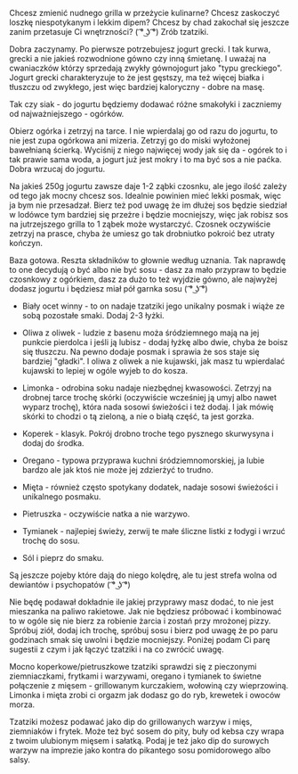 Chcesz zmienić nudnego grilla w przeżycie kulinarne? Chcesz zaskoczyć loszkę niespotykanym i lekkim dipem? Chcesz by chad zakochał się jeszcze zanim przetasuje Ci wnętrzności? ( ͡° ͜ʖ ͡°) Zrób tzatziki.

Dobra zaczynamy. Po pierwsze potrzebujesz jogurt grecki. I tak kurwa, grecki a nie jakieś rozwodnione gówno czy inną śmietanę. I uważaj na cwaniaczków którzy sprzedają zwykły gównojogurt jako "typu greckiego". Jogurt grecki charakteryzuje to że jest gęstszy, ma też więcej białka i tłuszczu od zwykłego, jest więc bardziej kaloryczny - dobre na masę.

Tak czy siak - do jogurtu będziemy dodawać różne smakołyki i zaczniemy od najważniejszego - ogórków.

Obierz ogórka i zetrzyj na tarce. I nie wpierdalaj go od razu do jogurtu, to nie jest zupa ogórkowa ani mizeria. Zetrzyj go do miski wyłożonej bawełnianą ścierką. Wyciśnij z niego najwięcej wody jak się da - ogórek to i tak prawie sama woda, a jogurt już jest mokry i to ma być sos a nie paćka. Dobra wrzucaj do jogurtu.

Na jakieś 250g jogurtu zawsze daje 1-2 ząbki czosnku, ale jego ilość zależy od tego jak mocny chcesz sos. Idealnie powinien mieć lekki posmak, więc ja bym nie przesadzał. Bierz też pod uwagę że im dłużej sos będzie siedział w lodówce tym bardziej się przeżre i będzie mocniejszy, więc jak robisz sos na jutrzejszego grilla to 1 ząbek może wystarczyć. Czosnek oczywiście zetrzyj na prasce, chyba że umiesz go tak drobniutko pokroić bez utraty kończyn.

Baza gotowa. Reszta składników to głownie według uznania. Tak naprawdę to one decydują o być albo nie być sosu - dasz za mało przypraw to będzie czosnkowy z ogórkiem, dasz za dużo to też wyjdzie gówno, ale najwyżej dodasz jogurtu i będziesz miał pół garnka sosu ( ͡° ͜ʖ ͡°)

- Biały ocet winny - to on nadaje tzatziki jego unikalny posmak i wiąże ze sobą pozostałe smaki. Dodaj 2-3 łyżki.

- Oliwa z oliwek - ludzie z basenu moża śródziemnego mają na jej punkcie pierdolca i jeśli ją lubisz - dodaj łyżkę albo dwie, chyba że boisz się tłuszczu. Na pewno dodaje posmak i sprawia że sos staje się bardziej "gładki". I oliwa z oliwek a nie kujawski, jak masz tu wpierdalać kujawski to lepiej w ogóle wyjeb to do kosza.

- Limonka - odrobina soku nadaje niezbędnej kwasowości. Zetrzyj na drobnej tarce trochę skórki (oczywiście wcześniej ją umyj albo nawet wyparz trochę), która nada sosowi świeżości i też dodaj. I jak mówię skórki to chodzi o tą zieloną, a nie o białą część, ta jest gorzka.

- Koperek - klasyk. Pokrój drobno troche tego pysznego skurwysyna i dodaj do środka.

- Oregano - typowa przyprawa kuchni śródziemnomorskiej, ja lubie bardzo ale jak ktoś nie może jej zdzierżyć to trudno.

- Mięta - również często spotykany dodatek, nadaje sosowi świeżości i unikalnego posmaku.

- Pietruszka - oczywiście natka a nie warzywo.

- Tymianek - najlepiej świeży, zerwij te małe śliczne listki z łodygi i wrzuć trochę do sosu.

- Sól i pieprz do smaku.

Są jeszcze pojeby które dają do niego kolędrę, ale tu jest strefa wolna od dewiantów i psychopatów ( ͡° ͜ʖ ͡°)

Nie będę podawał dokładnie ile jakiej przyprawy masz dodać, to nie jest mieszanka na paliwo rakietowe. Jak nie będziesz próbować i kombinować to w ogóle się nie bierz za robienie żarcia i zostań przy mrożonej pizzy. Spróbuj ziół, dodaj ich trochę, spróbuj sosu i bierz pod uwagę że po paru godzinach smak się uwolni i będzie mocniejszy. Poniżej podam Ci parę sugestii z czym i jak łączyć tzatziki i na co zwrócić uwagę.

Mocno koperkowe/pietruszkowe tzatziki sprawdzi się z pieczonymi ziemniaczkami, frytkami i warzywami, oregano i tymianek to świetne połączenie z mięsem - grillowanym kurczakiem, wołowiną czy wieprzowiną. Limonka i mięta zrobi ci orgazm jak dodasz go do ryb, krewetek i owoców morza.

Tzatziki możesz podawać jako dip do grillowanych warzyw i mięs, ziemniaków i frytek. Może też być sosem do pity, buły od kebsa czy wrapa z twoim ulubionym mięsem i sałatką. Podaj je też jako dip do surowych warzyw na imprezie jako kontra do pikantego sosu pomidorowego albo salsy.
